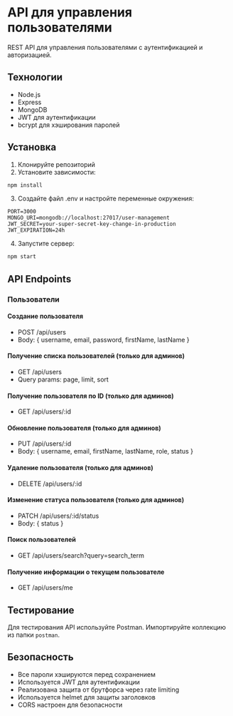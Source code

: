 # API для управления пользователями

REST API для управления пользователями с аутентификацией и авторизацией.

## Технологии

- Node.js
- Express
- MongoDB
- JWT для аутентификации
- bcrypt для хэширования паролей

## Установка

1. Клонируйте репозиторий
2. Установите зависимости:
```bash
npm install
```
3. Создайте файл .env и настройте переменные окружения:
```
PORT=3000
MONGO_URI=mongodb://localhost:27017/user-management
JWT_SECRET=your-super-secret-key-change-in-production
JWT_EXPIRATION=24h
```
4. Запустите сервер:
```bash
npm start
```

## API Endpoints

### Пользователи

#### Создание пользователя
- POST /api/users
- Body: { username, email, password, firstName, lastName }

#### Получение списка пользователей (только для админов)
- GET /api/users
- Query params: page, limit, sort

#### Получение пользователя по ID (только для админов)
- GET /api/users/:id

#### Обновление пользователя (только для админов)
- PUT /api/users/:id
- Body: { username, email, firstName, lastName, role, status }

#### Удаление пользователя (только для админов)
- DELETE /api/users/:id

#### Изменение статуса пользователя (только для админов)
- PATCH /api/users/:id/status
- Body: { status }

#### Поиск пользователей
- GET /api/users/search?query=search_term

#### Получение информации о текущем пользователе
- GET /api/users/me

## Тестирование

Для тестирования API используйте Postman. Импортируйте коллекцию из папки `postman`.

## Безопасность

- Все пароли хэшируются перед сохранением
- Используется JWT для аутентификации
- Реализована защита от брутфорса через rate limiting
- Используется helmet для защиты заголовков
- CORS настроен для безопасности 
